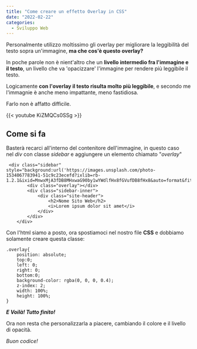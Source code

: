 ```yaml
---
title: "Come creare un effetto Overlay in CSS"
date: "2022-02-22"
categories:
  - Sviluppo Web
---
```


Personalmente utilizzo moltissimo gli overlay per migliorare la leggibilità del testo sopra un'immagine, **ma che cos'è questo overlay?**

In poche parole non è nient'altro che un **livello intermedio fra l'immagine e il testo**, un livello che va 'opacizzare' l'immagine per rendere più leggibile il testo.

Logicamente **con l'overlay il testo risulta molto più leggibile**, e secondo me l'immagnie è anche meno impattante, meno fastidiosa.

Farlo non è affatto difficile.

{{< youtube KiZMQCs0SSg >}}

## Come si fa

Basterà recarci all'interno del contenitore dell'immagine, in questo caso nel _div_ con classe _sidebar_ e aggiungere un elemento chiamato "_overlay_"

```
 <div class="sidebar" style="background:url('https://images.unsplash.com/photo-1534067783941-51c9c23ecefd?ixlib=rb-1.2.1&ixid=MnwxMjA3fDB8MHxwaG90by1wYWdlfHx8fGVufDB8fHx8&auto=format&fit=crop&w=774&q=80')">
        <div class="overlay"></div>
        <div class="sidebar-inner">
            <div class="site-header">
                <h2>Nome Sito Web</h2>
                <i>Lorem ipsum dolor sit amet</i>
            </div>
        </div>
    </div>
```

Con l'html siamo a posto, ora spostiamoci nel nostro file **CSS** e dobbiamo solamente creare questa classe:

```
.overlay{
    position: absolute;
    top:0;
    left: 0;
    right: 0;
    bottom:0;
    background-color: rgba(0, 0, 0, 0.4);
    z-index: 2;
    width: 100%;
    height: 100%;
}
```

_**E Voilà! Tutto finito!**_

Ora non resta che personalizzarla a piacere, cambiando il colore e il livello di opacità.

_Buon codice!_
